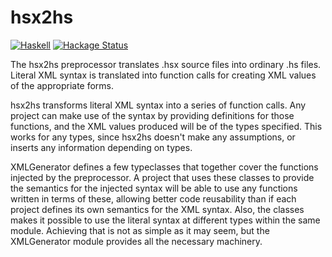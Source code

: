 hsx2hs
========

[![Haskell](http://b.repl.ca/v1/language-haskell-4e6272.png)](Http://www.haskell.org)
[![Hackage Status](https://img.shields.io/hackage/v/hsx2hs.svg)][hackage]

[hackage]: https://hackage.haskell.org/package/hsx2hs

The hsx2hs preprocessor translates .hsx source files into ordinary .hs files. Literal
XML syntax is translated into function calls for creating XML values of the appropriate
forms.

hsx2hs transforms literal XML syntax into a series of function calls. Any project
can make use of the syntax by providing definitions for those functions, and the
XML values produced will be of the types specified. This works for any types, since
hsx2hs doesn't make any assumptions, or inserts any information depending on types.

XMLGenerator defines a few typeclasses that together cover the functions injected by the
preprocessor. A project that uses these classes to provide the semantics for the injected
syntax will be able to use any functions written in terms of these, allowing better code
reusability than if each project defines its own semantics for the XML syntax. Also, the classes
makes it possible to use the literal syntax at different types within the same module.
Achieving that is not as simple as it may seem, but the XMLGenerator module provides all the
necessary machinery.

